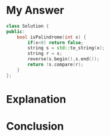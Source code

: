 # My Answer
```c++
class Solution {
public:
    bool isPalindrome(int x) {
        if(x<0) return false;
        string s = std::to_string(x);
        string r = s;
        reverse(s.begin(),s.end());
        return !s.compare(r);
    }
};
```
# Explanation
# Conclusion
